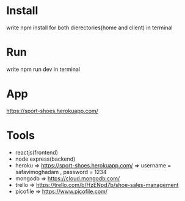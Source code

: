 # Install
write npm install for both dierectories(home and client) in terminal

# Run
write npm run dev in terminal

# App
https://sport-shoes.herokuapp.com/

# Tools
* reactjs(frontend)
* node express(backend)
* heroku   => https://sport-shoes.herokuapp.com/ => username = safavimoghadam , password = 1234
* mongodb  => https://cloud.mongodb.com/
* trello   => https://trello.com/b/HzENpd7b/shoe-sales-management
* picofile => https://www.picofile.com/
